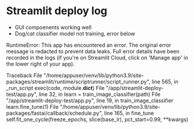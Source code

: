 # Streamlit deploy log


* GUI compoenents working well
* Dog/cat classifier model not training, error below

RuntimeError: This app has encountered an error. The original error message is redacted to prevent data leaks. 
Full error details have been recorded in the logs (if you're on Streamlit Cloud, click on 'Manage app' in the lower right of your app).

Traceback
File "/home/appuser/venv/lib/python3.9/site-packages/streamlit/runtime/scriptrunner/script_runner.py", line 565, in _run_script
    exec(code, module.__dict__)
File "/app/streamlit-deploy-test/app.py", line 32, in <module>
    learn = train_image_classifier(path)
File "/app/streamlit-deploy-test/app.py", line 19, in train_image_classifier
    learn.fine_tune(1)
File "/home/appuser/venv/lib/python3.9/site-packages/fastai/callback/schedule.py", line 165, in fine_tune
    self.fit_one_cycle(freeze_epochs, slice(base_lr), pct_start=0.99, **kwargs)
